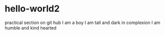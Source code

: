 # hello-world2
practical section on git hub
I am a boy
I am tall and dark in complexion
I am humble and kind hearted
